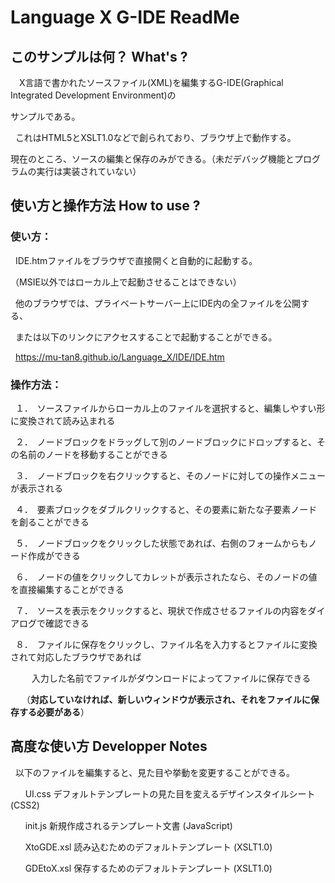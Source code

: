 # Language X G-IDE ReadMe

## このサンプルは何？ What's ?

  　X言語で書かれたソースファイル(XML)を編集するG-IDE(Graphical Integrated Development Environment)の
   
   サンプルである。
    
   これはHTML5とXSLT1.0などで創られており、ブラウザ上で動作する。
    
   現在のところ、ソースの編集と保存のみができる。（未だデバッグ機能とプログラムの実行は実装されていない）

## 使い方と操作方法 How to use ?

### 使い方：

   IDE.htmファイルをブラウザで直接開くと自動的に起動する。
     
   （MSIE以外ではローカル上で起動させることはできない）
     
   他のブラウザでは、プライベートサーバー上にIDE内の全ファイルを公開する、
     
   または以下のリンクにアクセスすることで起動することができる。
     
   https://mu-tan8.github.io/Language_X/IDE/IDE.htm
     
     
### 操作方法：
     
   １．　ソースファイルからローカル上のファイルを選択すると、編集しやすい形に変換されて読み込まれる

   ２．　ノードブロックをドラッグして別のノードブロックにドロップすると、その名前のノードを移動することができる

   ３．　ノードブロックを右クリックすると、そのノードに対しての操作メニューが表示される

   ４．　要素ブロックをダブルクリックすると、その要素に新たな子要素ノードを創ることができる

   ５．　ノードブロックをクリックした状態であれば、右側のフォームからもノード作成ができる

   ６．　ノードの値をクリックしてカレットが表示されたなら、そのノードの値を直接編集することができる

   ７．　ソースを表示をクリックすると、現状で作成させるファイルの内容をダイアログで確認できる

   ８．　ファイルに保存をクリックし、ファイル名を入力するとファイルに変換されて対応したブラウザであれば
   
   
　     入力した名前でファイルがダウンロードによってファイルに保存できる
   
   
  　  （__対応していなければ、新しいウィンドウが表示され、それをファイルに保存する必要がある__）


## 高度な使い方 Developper Notes

   以下のファイルを編集すると、見た目や挙動を変更することができる。
       
       
       UI.css デフォルトテンプレートの見た目を変えるデザインスタイルシート (CSS2)
       
       
       init.js 新規作成されるテンプレート文書 (JavaScript)
       
       
       XtoGDE.xsl 読み込むためのデフォルトテンプレート (XSLT1.0)
       
       
       GDEtoX.xsl 保存するためのデフォルトテンプレート (XSLT1.0)

